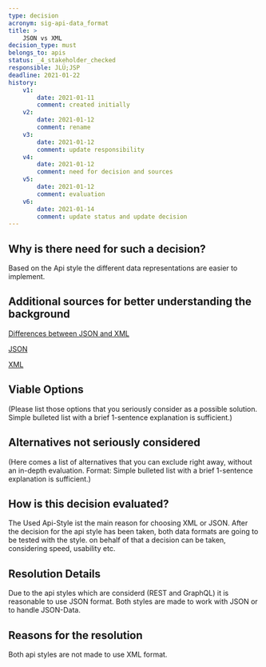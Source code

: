 ```yaml
---
type: decision
acronym: sig-api-data_format
title: >
    JSON vs XML
decision_type: must
belongs_to: apis
status: _4_stakeholder_checked
responsible: JLÜ;JSP
deadline: 2021-01-22
history:
    v1:
        date: 2021-01-11
        comment: created initially
    v2:
        date: 2021-01-12
        comment: rename
    v3:
        date: 2021-01-12
        comment: update responsibility
    v4:
        date: 2021-01-12
        comment: need for decision and sources
    v5:
        date: 2021-01-12
        comment: evaluation
    v6: 
        date: 2021-01-14
        comment: update status and update decision
---
```


## Why is there need for such a decision?

Based on the Api style the different data representations are easier to implement. 

## Additional sources for better understanding the background

[Differences between JSON and XML](https://rapidapi.com/blog/types-of-apis/)

[JSON](https://www.json.org/json-de.html)

[XML](https://wiki.selfhtml.org/wiki/XML)

## Viable Options

(Please list those options that you seriously consider as a possible solution. Simple bulleted list with a brief 
1-sentence explanation is sufficient.)


## Alternatives not seriously considered

(Here comes a list of alternatives that you can exclude right away, without an in-depth evaluation. Format: 
Simple bulleted list with a brief 1-sentence explanation is sufficient.)


## How is this decision evaluated?

The Used Api-Style ist the main reason for choosing XML or JSON. After the decision for the api style has been taken, both data formats
are going to be tested with the style. on behalf of that a decision can be taken, considering speed, usability etc.


 
## Resolution Details

Due to the api styles which are considerd (REST and GraphQL) it is reasonable to use JSON format. Both styles are made to work 
with JSON or to handle JSON-Data.


## Reasons for the resolution
 
Both api styles are not made to use XML format.


